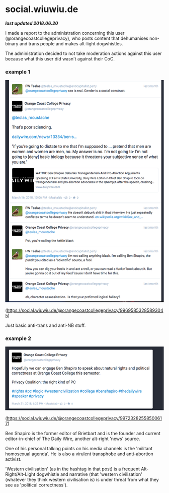 # social.wiuwiu.de

***last updated 2018.06.20***

I made a report to the administration concerning this user (@orangecoastcollegeprivacy), who posts content that dehumanises non-binary and trans people and makes alt-light dogwhistles.

The administration decided to not take moderation actions against this user because what this user did wasn't against their CoC.

### example 1

![](99695853285893045.png)

(https://social.wiuwiu.de/@orangecoastcollegeprivacy/99695853285893045)

Just basic anti-trans and anti-NB stuff.

### example 2

![](99723282558500617.png)

(https://social.wiuwiu.de/@orangecoastcollegeprivacy/99723282558500617)

Ben Shapiro is the former editor of Brietbart and is the founder and current editor-in-chief of The Daily Wire, another alt-right 'news' source.

One of his personal talking points on his media channels is the 'militant homosexual agenda'. He is also a virulent transphobe and anti-abortion activist.

'Western civilisation' (as in the hashtag in that post) is a frequent Alt-Right/Alt-Light dogwhistle and narrative (that 'western civilisation' (whatever they think western civilisation is) is under threat from what they see as 'political correctness').